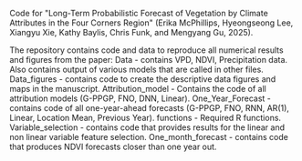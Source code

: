 Code for "Long-Term Probabilistic Forecast of Vegetation by Climate Attributes in the Four Corners Region" (Erika McPhillips, Hyeongseong Lee, Xiangyu Xie, Kathy Baylis, Chris Funk, and Mengyang Gu, 2025). 

The repository contains code and data to reproduce all numerical results and figures from the paper:
Data - contains VPD, NDVI, Precipitation data. Also contains output of various models that are called in other files. 
Data_figures - contains code to create the descriptive data figures and maps in the manuscript. 
Attribution_model - Contains the code of all attribution models (G-PPGP, FNO, DNN, Linear).
One_Year_Forecast - contains code of all one-year-ahead forecasts (G-PPGP, FNO, RNN, AR(1), Linear, Location Mean, Previous Year). 
functions - Required R functions. 
Variable_selection - contains code that provides results for the linear and non linear variable feature selection. 
One_month_forecast - contains code that produces NDVI forecasts closer than one year out.  

